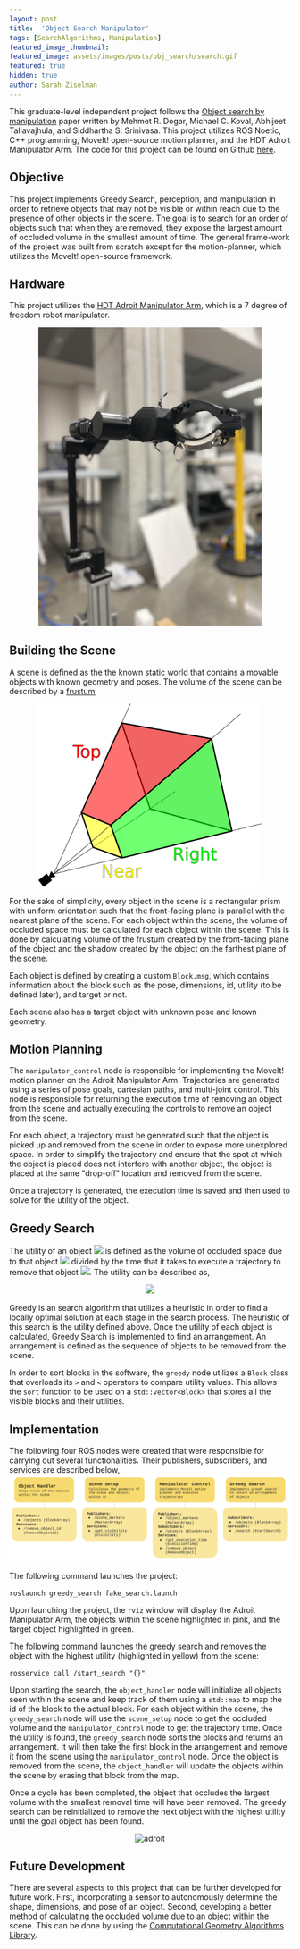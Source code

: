 ```yaml
---
layout: post
title:  'Object Search Manipulator'
tags: [SearchAlgorithms, Manipulation]
featured_image_thumbnail:
featured_image: assets/images/posts/obj_search/search.gif
featured: true
hidden: true
author: Sarah Ziselman
---
```


This graduate-level independent project follows the [Object search by manipulation](https://personalrobotics.cs.washington.edu/publications/dogar2013objsearch.pdf) paper written by Mehmet R. Dogar, Michael C. Koval, Abhijeet Tallavajhula, and Siddhartha S. Srinivasa. This project utilizes ROS Noetic, C++ programming, MoveIt! open-source motion planner, and the HDT Adroit Manipulator Arm. The code for this project can be found on Github [here](https://github.com/sziselman/Object-Search-Manipulation-Robot).

## Objective
This project implements Greedy Search, perception, and manipulation in order to retrieve objects that may not be visible or within reach due to the presence of other objects in the scene. The goal is to search for an order of objects such that when they are removed, they expose the largest amount of occluded volume in the smallest amount of time. The general frame-work of the project was built from scratch except for the motion-planner, which utilizes the MoveIt! open-source framework.

## Hardware
This project utilizes the [HDT Adroit Manipulator Arm](http://www.hdtglobal.com/series/adroit-manipulator-arm/), which is a 7 degree of freedom robot manipulator.

<center>
    <img src="assets/images/posts/obj_search/robot.jpg" alt="robot" style="width:400px;"/>
</center>

## Building the Scene
A scene is defined as the the known static world that contains a movable objects with known geometry and poses. The volume of the scene can be described by a [frustum](https://en.wikipedia.org/wiki/Viewing_frustum#/media/File:ViewFrustum.svg),
<center>
    <img src="assets/images/posts/obj_search/frustum.png" alt="frustum" style="width:400px;"/>
</center>

For the sake of simplicity, every object in the scene is a rectangular prism with uniform orientation such that the front-facing plane is parallel with the nearest plane of the scene. For each object within the scene, the volume of occluded space must be calculated for each object within the scene. This is done by calculating volume of the frustum created by the front-facing plane of the object and the shadow created by the object on the farthest plane of the scene.

Each object is defined by creating a custom `Block.msg`, which contains information about the block such as the pose, dimensions, id, utility (to be defined later), and target or not.

Each scene also has a target object with unknown pose and known geometry.

## Motion Planning
The `manipulator_control` node is responsible for implementing the MoveIt! motion planner on the Adroit Manipulator Arm. Trajectories are generated using a series of pose goals, cartesian paths, and multi-joint control. This node is responsible for returning the execution time of removing an object from the scene and actually executing the controls to remove an object from the scene.

For each object, a trajectory must be generated such that the object is picked up and removed from the scene in order to expose more unexplored space. In order to simplify the trajectory and ensure that the spot at which the object is placed does not interfere with another object, the object is placed at the same "drop-off" location and removed from the scene.

Once a trajectory is generated, the execution time is saved and then used to solve for the utility of the object.

## Greedy Search
The utility of an object <img src="https://latex.codecogs.com/gif.latex? A" /> is defined as the volume of occluded space due to that object <img src="https://latex.codecogs.com/gif.latex? V_A" /> divided by the time that it takes to execute a trajectory to remove that object <img src="https://latex.codecogs.com/gif.latex? T_A" />. The utility can be described as,
<center>
    <img src="https://latex.codecogs.com/gif.latex? U(A)=\frac{V_A}{T_A}" /> 
</center>

Greedy is an search algorithm that utilizes a heuristic in order to find a locally optimal solution at each stage in the search process. The heuristic of this search is the utility defined above. Once the utility of each object is calculated, Greedy Search is implemented to find an arrangement. An arrangement is defined as the sequence of objects to be removed from the scene.

In order to sort blocks in the software, the `greedy` node utilizes a `Block` class that overloads its `>` and `<` operators to compare utility values. This allows the `sort` function to be used on a `std::vector<Block>` that stores all the visible blocks and their utilities.

## Implementation
The following four ROS nodes were created that were responsible for carrying out several functionalities. Their publishers, subscribers, and services are described below,
![nodes](assets/images/posts/obj_search/nodes.png)

The following command launches the project:
```
roslaunch greedy_search fake_search.launch
```
Upon launching the project, the `rviz` window will display the Adroit Manipulator Arm, the objects within the scene highlighted in pink, and the target object highlighted in green.

The following command launches the greedy search and removes the object with the highest utility (highlighted in yellow) from the scene:
```
rosservice call /start_search "{}"
```
Upon starting the search, the `object_handler` node will initialize all objects seen within the scene and keep track of them using a `std::map` to map the id of the block to the actual block. For each object within the scene, the `greedy_search` node will use the `scene_setup` node to get the occluded volume and the `manipulator_control` node to get the trajectory time. Once the utility is found, the `greedy_search` node sorts the blocks and returns an arrangement. It will then take the first block in the arrangement and remove it from the scene using the `manipulator_control` node. Once the object is removed from the scene, the `object_handler` will update the objects within the scene by erasing that block from the map. 

Once a cycle has been completed, the object that occludes the largest volume with the smallest removal time will have been removed. The greedy search can be reinitialized to remove the next object with the highest utility until the goal object has been found.

<center>
    <img src="assets/images/posts/obj_search/adroit.gif" alt="adroit"/>
</center>

## Future Development
There are several aspects to this project that can be further developed for future work. First, incorporating a sensor to autonomously determine the shape, dimensions, and pose of an object. Second, developing a better method of calculating the occluded volume due to an object within the scene. This can be done by using the [Computational Geometry Algorithms Library](https://www.cgal.org/).